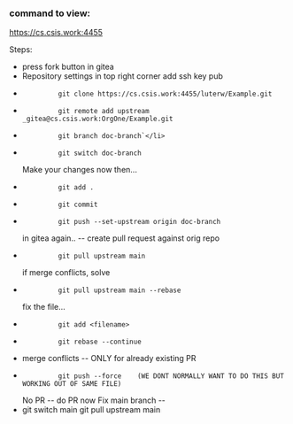 ### command to view:
https://cs.csis.work:4455



Steps:
<ul>
<li> press fork button in gitea </li>
<li> Repository settings in top right corner add ssh key pub </li>
<li> 
    
             git clone https://cs.csis.work:4455/luterw/Example.git
</li>
<li> 
    
             git remote add upstream _gitea@cs.csis.work:OrgOne/Example.git
</li>
<li> 
    
             git branch doc-branch`</li>
<li> 
    
             git switch doc-branch
</li>
Make your changes now then...
<li> 
    
             git add . 
</li>
<li>
    
             git commit 
</li>
<li> 
    
             git push --set-upstream origin doc-branch
</li>
in gitea again.. -- create pull request against orig repo
<li> 
    
             git pull upstream main
</li>
if merge conflicts, solve 

<li> 
    
             git pull upstream main --rebase
</li>
fix the file... 
<li> 
    
             git add <filename> 
</li>
<li> 
    
             git rebase --continue 
</li>
<li> 
    merge conflicts -- ONLY for already existing PR 
</li>
<li> 
    
             git push --force    (WE DONT NORMALLY WANT TO DO THIS BUT WORKING OUT OF SAME FILE) 
</li>
No PR -- do PR now
Fix main branch -- 
<li>
             git switch main
             git pull upstream main
</li>
</ul>
